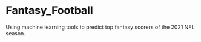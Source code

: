# Fantasy_Football
Using machine learning tools to predict top fantasy scorers of the 2021 NFL season.
